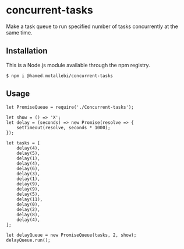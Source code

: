 # concurrent-tasks
Make a task queue to run specified number of tasks concurrently at the same time.

## Installation
This is a Node.js module available through the npm registry.

`$ npm i @hamed.motallebi/concurrent-tasks`

## Usage
```ecmascript 6
let PromiseQueue = require('./Concurrent-tasks');

let show = () => 'X';
let delay = (seconds) => new Promise(resolve => {
    setTimeout(resolve, seconds * 1000);
});

let tasks = [
    delay(4),
    delay(5),
    delay(1),
    delay(4),
    delay(6),
    delay(3),
    delay(1),
    delay(9),
    delay(9),
    delay(5),
    delay(11),
    delay(0),
    delay(2),
    delay(8),
    delay(4),
];

let delayQueue = new PromiseQueue(tasks, 2, show);
delayQueue.run();
```
